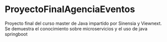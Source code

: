 # ProyectoFinalAgenciaEventos
Proyecto final del curso master de Java impartido por Sinensia y Viewnext. Se demuestra el conocimiento sobre microservicios y el uso de java springboot
